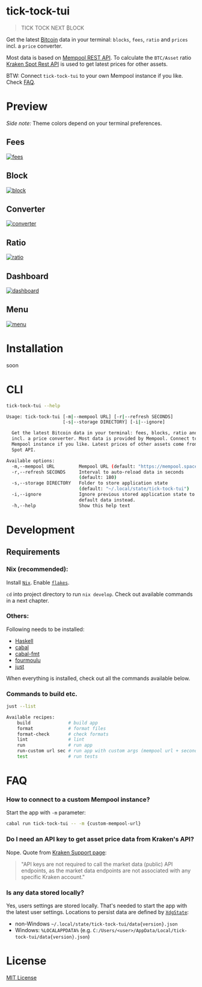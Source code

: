 # tick-tock-tui

> TICK TOCK NEXT ₿LOCK

Get the latest [Bitcoin](https://bitcoin.org) data in your terminal: `blocks`, `fees`, `ratio` and `prices` incl. a `price` converter.

Most data is based on [Mempool REST API](https://mempool.space/docs/api/rest). To calculate the `BTC/Asset` ratio [Kraken Spot Rest API](https://docs.kraken.com/api/docs/rest-api/get-ticker-information) is used to get latest prices for other assets.

BTW: Connect `tick-tock-tui` to your own Mempool instance if you like. Check [FAQ](./#faq).

# Preview

_Side note:_ Theme colors depend on your terminal preferences.

## Fees

<a href="demo/fees.gif">
  <img alt="fees" src="demo/fees.gif" />
</a>

## Block

<a href="demo/block.gif">
  <img alt="block" src="demo/block.gif" />
</a>

## Converter

<a href="demo/converter.gif">
  <img alt="converter" src="demo/converter.gif" />
</a>

## Ratio

<a href="demo/ratio.gif">
  <img alt="ratio" src="demo/ratio.gif" />
</a>

## Dashboard

<a href="demo/dashboard.gif">
  <img alt="dashboard" src="demo/dashboard.gif" />
</a>


## Menu

<a href="demo/menu.gif">
  <img alt="menu" src="demo/menu.gif" />
</a>

# Installation

soon


# CLI

```sh
tick-tock-tui --help

Usage: tick-tock-tui [-m|--mempool URL] [-r|--refresh SECONDS]
                     [-s|--storage DIRECTORY] [-i|--ignore]

  Get the latest Bitcoin data in your terminal: fees, blocks, ratio and prices
  incl. a price converter. Most data is provided by Mempool. Connect to your own
  Mempool instance if you like. Latest prices of other assets come from Krakens
  Spot API.

Available options:
  -m,--mempool URL         Mempool URL (default: "https://mempool.space")
  -r,--refresh SECONDS     Interval to auto-reload data in seconds
                           (default: 180)
  -s,--storage DIRECTORY   Folder to store application state
                           (default: "~/.local/state/tick-tock-tui")
  -i,--ignore              Ignore previous stored application state to use
                           default data instead.
  -h,--help                Show this help text
```

# Development

## Requirements

### Nix (recommended):

Install [`Nix`](https://zero-to-nix.com/start/install). Enable [`flakes`](https://zero-to-nix.com/concepts/flakes).

`cd` into project directory to run `nix develop`. Check out available commands in a next chapter.

### Others:

Following needs to be installed:

- [Haskell](https://www.haskell.org)
- [cabal](https://cabal.readthedocs.io)
- [cabal-fmt](https://github.com/phadej/cabal-fmt)
- [fourmoulu](https://github.com/fourmolu/fourmolu)
- [just](https://just.systems)

When everything is installed, check out all the commands available below.

### Commands to build etc.

```sh
just --list

Available recipes:
    build              # build app
    format             # format files
    format-check       # check formats
    lint               # lint
    run                # run app
    run-custom url sec # run app with custom args (mempool url + seconds to refresh data)
    test               # run tests
```

# FAQ

### How to connect to a custom Mempool instance?

Start the app with `-m` parameter:
```sh
cabal run tick-tock-tui -- -m {custom-mempool-url}
```

### Do I need an API key to get asset price data from Kraken's API?

Nope. Quote from [Kraken Support page](https://support.kraken.com/hc/en-us/articles/360000919966-How-to-create-an-API-key):

> "API keys are not required to call the market data (public) API endpoints, as the market data endpoints are not associated with any specific Kraken account."

### Is any data stored locally?

Yes, users settings are stored locally. That's needed to start the app with the latest user settings. Locations to persist data are defined by [`XdgState`](https://hackage.haskell.org/package/directory/docs/System-Directory.html#v:XdgState):
- non-Windows `~/.local/state/tick-tock-tui/data{version}.json`
- Windows: `%LOCALAPPDATA%` (e.g. `C:/Users/<user>/AppData/Local/tick-tock-tui/data{version}.json`)

# License

[MIT License](./LICENSE)
